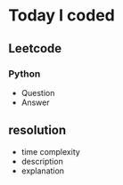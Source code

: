 # Today I coded

## Leetcode

### Python

* Question
* Answer


## resolution

* time complexity
* description
* explanation
